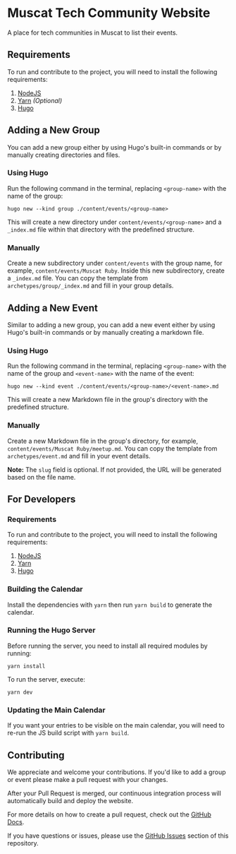 # Muscat Tech Community Website

A place for tech communities in Muscat to list their events.

## Requirements

To run and contribute to the project, you will need to install the following requirements:

1. [NodeJS](https://nodejs.org/en/download)
2. [Yarn](https://classic.yarnpkg.com/lang/en/docs/install/#mac-stable) _(Optional)_
3. [Hugo](https://gohugo.io/installation/)

## Adding a New Group

You can add a new group either by using Hugo's built-in commands or by manually creating directories and files.

### Using Hugo

Run the following command in the terminal, replacing `<group-name>` with the name of the group:

    hugo new --kind group ./content/events/<group-name>

This will create a new directory under `content/events/<group-name>` and a `_index.md` file within that directory with the predefined structure.

### Manually

Create a new subdirectory under `content/events` with the group name, for example, `content/events/Muscat Ruby`. Inside this new subdirectory, create a `_index.md` file. You can copy the template from `archetypes/group/_index.md` and fill in your group details.

## Adding a New Event

Similar to adding a new group, you can add a new event either by using Hugo's built-in commands or by manually creating a markdown file.

### Using Hugo

Run the following command in the terminal, replacing `<group-name>` with the name of the group and `<event-name>` with the name of the event:

    hugo new --kind event ./content/events/<group-name>/<event-name>.md

This will create a new Markdown file in the group's directory with the predefined structure.

### Manually

Create a new Markdown file in the group's directory, for example, `content/events/Muscat Ruby/meetup.md`. You can copy the template from `archetypes/event.md` and fill in your event details.

**Note:** The `slug` field is optional. If not provided, the URL will be generated based on the file name.

## For Developers

### Requirements

To run and contribute to the project, you will need to install the following requirements:

1. [NodeJS](https://nodejs.org/en/download)
2. [Yarn](https://classic.yarnpkg.com/lang/en/docs/install/#mac-stable)
3. [Hugo](https://gohugo.io/installation/)

### Building the Calendar

Install the dependencies with `yarn` then run `yarn build` to generate the calendar.

### Running the Hugo Server

Before running the server, you need to install all required modules by running:

    yarn install

To run the server, execute:

    yarn dev

### Updating the Main Calendar

If you want your entries to be visible on the main calendar, you will need to re-run the JS build script with `yarn build`.

## Contributing

We appreciate and welcome your contributions. If you'd like to add a group or event please make a pull request with your changes.

After your Pull Request is merged, our continuous integration process will automatically build and deploy the website.

For more details on how to create a pull request, check out the [GitHub Docs](https://docs.github.com/en/github/collaborating-with-issues-and-pull-requests/creating-a-pull-request).

If you have questions or issues, please use the [GitHub Issues](https://github.com/zidhuss/muscat-tech.org/issues) section of this repository.
